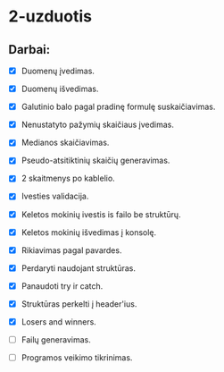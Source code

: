 ﻿# 2-uzduotis
## Darbai:
- [x] Duomenų įvedimas.
- [x] Duomenų išvedimas.
- [x] Galutinio balo pagal pradinę formulę suskaičiavimas.
- [x] Nenustatyto pažymių skaičiaus įvedimas.
- [x] Medianos skaičiavimas.
- [x] Pseudo-atsitiktinių skaičių generavimas.
- [x] 2 skaitmenys po kablelio.
- [x] Ivesties validacija.
- [x] Keletos mokinių ivestis is failo be struktūrų.
- [x] Keletos mokinių išvedimas į konsolę.
- [x] Rikiavimas pagal pavardes.
- [x] Perdaryti naudojant struktūras.
- [x] Panaudoti try ir catch.
- [x] Struktūras perkelti į header'ius.
- [x] Losers and winners.
- [ ] Failų generavimas.
- [ ] Programos veikimo tikrinimas.

